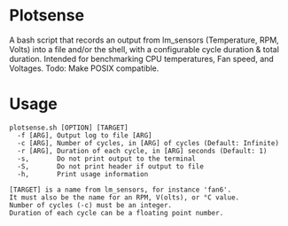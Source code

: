 # Plotsense
A bash script that records an output from lm_sensors (Temperature, RPM, Volts) into a file and/or the shell, with a configurable cycle duration &amp; total duration. Intended for benchmarking CPU temperatures, Fan speed, and Voltages. Todo: Make POSIX compatible.

# Usage
```
plotsense.sh [OPTION] [TARGET]
  -f [ARG],	Output log to file [ARG]
  -c [ARG],	Number of cycles, in [ARG] of cycles (Default: Infinite)
  -r [ARG],	Duration of each cycle, in [ARG] seconds (Default: 1)
  -s,		Do not print output to the terminal
  -S,		Do not print header if output to file
  -h,		Print usage information
  
[TARGET] is a name from lm_sensors, for instance 'fan6'.
It must also be the name for an RPM, V(olts), or °C value.
Number of cycles (-c) must be an integer.
Duration of each cycle can be a floating point number.
```
